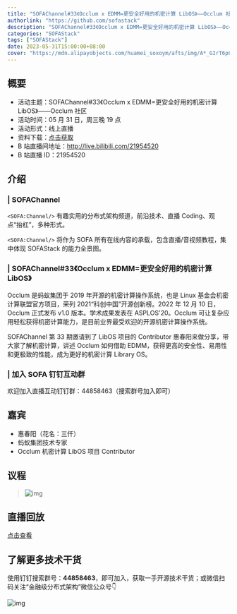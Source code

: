 ```yaml
---
title: "SOFAChannel#33《Occlum x EDMM=更安全好用的机密计算 LibOS》——Occlum 社区"
authorlink: "https://github.com/sofastack"
description: "SOFAChannel#33《Occlum x EDMM=更安全好用的机密计算 LibOS》——Occlum 社区"
categories: "SOFAStack"
tags: ["SOFAStack"]
date: 2023-05-31T15:00:00+08:00
cover: "https://mdn.alipayobjects.com/huamei_soxoym/afts/img/A*_GIrT6pCaS4AAAAAAAAAAAAADrGAAQ/original"
---
```


## 概要

- 活动主题：SOFAChannel#33《Occlum x EDMM=更安全好用的机密计算 LibOS》——Occlum 社区
- 活动时间：05 月 31 日，周三晚 19 点
- 活动形式：线上直播
- 资料下载：[点击获取](https://mdn.alipayobjects.com/huamei_soxoym/afts/file/A*x71TQY1uvZMAAAAAAAAAAAAADrGAAQ/Occlum_X_EDMM_0531%20SOFAChannel%20%E5%88%86%E4%BA%AB.pdf)
- B 站直播间地址：<http://live.bilibili.com/21954520>
- B 站直播 ID：21954520

## 介绍

### | SOFAChannel

`<SOFA:Channel/>` 有趣实用的分布式架构频道，前沿技术、直播 Coding、观点“抬杠”，多种形式。

`<SOFA:Channel/>` 将作为 SOFA 所有在线内容的承载，包含直播/音视频教程，集中体现 SOFAStack 的能力全景图。

### | SOFAChannel#33《Occlum x EDMM=更安全好用的机密计算 LibOS》

Occlum 是蚂蚁集团于 2019 年开源的机密计算操作系统，也是 Linux 基金会机密计算联盟官方项目，荣列 2021“科创中国”开源创新榜。2022 年 12 月 10 日，Occlum 正式发布 v1.0 版本。学术成果发表在 ASPLOS'20。Occlum 可让复杂应用轻松获得机密计算能力，是目前业界最受欢迎的开源机密计算操作系统。

SOFAChannel 第 33 期邀请到了 LibOS 项目的 Contributor 惠春阳来做分享，带大家了解机密计算，讲述 Occlum 如何借助 EDMM，获得更高的安全性、易用性和更极致的性能，成为更好的机密计算 Library OS。

### | 加入 SOFA 钉钉互动群

欢迎加入直播互动钉钉群：44858463（搜索群号加入即可）

## 嘉宾

- 惠春阳（花名：三仟）
- 蚂蚁集团技术专家
- Occlum 机密计算 LibOS 项目 Contributor

## 议程

> ![img](https://mdn.alipayobjects.com/huamei_soxoym/afts/img/A*8obNSJajaL4AAAAAAAAAAAAADrGAAQ/original)

## 直播回放

[点击查看](https://www.bilibili.com/video/BV11o4y1M7sH/?vd_source=65cf108a3fb8e9985d41bd64c5448f63)

## 了解更多技术干货

使用钉钉搜索群号：**44858463**，即可加入，获取一手开源技术干货；或微信扫码关注“金融级分布式架构”微信公众号👇

![img](https://gw.alipayobjects.com/mdn/rms_1c90e8/afts/img/A*_a06Q7zMKnwAAAAAAAAAAAAAARQnAQ.image)
